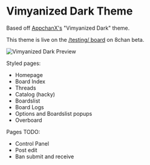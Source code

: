 # Vimyanized Dark Theme

Based off [AppchanX's](https://github.com/zixaphir/appchan-x) "Vimyanized Dark" theme.

This theme is live on the [/testing/ board](https://beta.8ch.net/testing) on 8chan beta.

![Vimyanized Dark Preview](http://a.pomf.cat/ctwchm.gif "Vimyanized Dark Preview")

Styled pages:
 * Homepage
 * Board Index
 * Threads
 * Catalog (hacky)
 * Boardslist
 * Board Logs
 * Options and Boardslist popups
 * Overboard

Pages TODO:
 * Control Panel
 * Post edit
 * Ban submit and receive